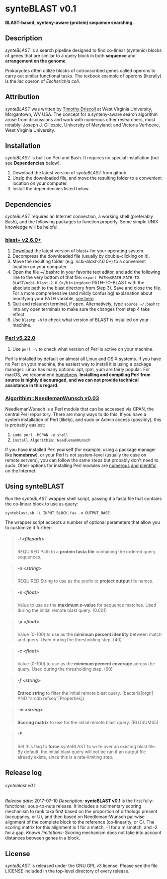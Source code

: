 # synteBLAST v0.1
**BLAST-based, synteny-aware (protein) sequence searching.**

## Description
*synteBLAST* is a search pipeline designed to find co-linear (syntenic) blocks of genes that are similar to a query block in both **sequence** and **arrangement on the genome**.

Prokaryotes often utilize blocks of cotranscribed genes called operons to carry out similar functional tasks. The texbook example of operons (literally) is the *lac* operon of *Escherichia coli*.

## Attribution
*synteBLAST* was written by [Timothy Driscoll](http://www.driscollMML.com/) at West Virginia University, Morgantown, WV USA. The concept for a synteny-aware search algorithm arose from discussions and work with numerous other researchers, most notably: Joseph J. Gillespie, University of Maryland; and Victoria Verhoeve, West Virginia University.

## Installation
*synteBLAST* is built on Perl and Bash. It requires no special installation (but see **Dependencies** below).

1. Download the latest version of *synteBLAST* from github.
2. Unzip the downloaded file, and move the resulting folder to a convenient location on your computer.
3. Install the dependencies listed below.

## Dependencies
*synteBLAST* requires an Internet connection, a working shell (preferably Bash), and the following packages to function properly. Some simple UNIX knowledge will be helpful.

### [blast+ v2.6.0+](https://blast.ncbi.nlm.nih.gov/Blast.cgi?PAGE_TYPE=BlastDocs&DOC_TYPE=Download)

1. [Download](https://blast.ncbi.nlm.nih.gov/Blast.cgi?PAGE_TYPE=BlastDocs&DOC_TYPE=Download) the latest version of blast+ for your operating system.
2. Decompress the downloaded file (usually by double-clicking on it).
3. Move the resulting folder (e.g. *ncbi-blast-2.6.0+*) to a convenient location on your computer.
4. Open the file ~/.bashrc in your favorite text editor, and add the following line to the very bottom of that file: `export PATH=$PATH:PATH-TO-BLAST/ncbi-blast-2.6.0+/bin` (replace PATH-TO-BLAST with the absolute path to the blast directory from Step 3). Save and close the file. For a more comprehensive (and mildly confusing) explanation about modifying your PATH variable, [see here](https://askubuntu.com/questions/3744/how-do-i-modify-my-path-so-that-the-changes-are-available-in-every-terminal-sess).
5. Quit and relaunch terminal, if open. Alternatively, type `source ~/.bashrc` into any open terminals to make sure the changes from step 4 take effect.
6. Use `blastp -h` to check what version of BLAST is installed on your machine.


### [Perl v5.22.0](https://www.perl.org/get.html)

1. Use `perl -v` to check what version of Perl is active on your machine.

Perl is installed by default on almost all Linux and OS X systems. If you have no Perl on your machine, the easiest way to install it is using a package manager. Linux has many options: apt, rpm, yum are fairly popular. For macOS, we recommend [homebrew](https://brew.sh/). **Installing and compiling Perl from source is highly discouraged, and we can not provide technical assistance in this regard.**

### [Algorithim::NeedlemanWunsch v0.03](http://search.cpan.org/~vbar/Algorithm-NeedlemanWunsch-0.03/lib/Algorithm/NeedlemanWunsch.pm)

NeedlemanWunsch is a Perl module that can be accessed via CPAN, the central Perl repository. There are many ways to do this. If you have a system installation of Perl (likely), and sudo or Admin access (possibly), this is probably easiest:

1. `sudo perl -MCPAN -e shell`
2. `install Algorithim::NeedlemanWunsch`

If you have installed Perl yourself (for example, using a package manager like **homebrew**), or your Perl is not system-level (usually the case on remote servers), you can follow the same steps but probably don't need to sudo. Other options for installing Perl modules are [numerous](http://www.cpan.org/modules/INSTALL.html) [and](https://perlmaven.com/how-to-install-a-perl-module-from-cpan) [plentiful](http://www.thegeekstuff.com/2008/09/how-to-install-perl-modules-manually-and-using-cpan-command/) on the Internet.


## Using synteBLAST
Run the *synteBLAST* wrapper shell script, passing it a fasta file that contains the co-linear block to use as query:

`synteblast.sh -i INPUT_BLOCK.faa -o OUTPUT_BASE`

The wrapper script accepts a number of optional parameters that allow you to customize it further:

> ##### -i \<*filepath*\>
> REQUIRED
> Path to a **protein fasta file** containing the ordered query sequences.

> ##### -o \<*string*\>
> REQUIRED
> String to use as the prefix to **project output** file names.

> ##### -e \<*float*\>
> Value to use as the **maximum e-value** for sequence matches. Used during the initial remote blast query. (0.001)

> ##### -p \<*float*\>
> Value (0-100) to use as the **minimum percent identity** between match and query. Used during the thresholding step. (40)

> ##### -c \<*float*\>
> Value (0-100) to use as the **minimum percent coverage** across the query. Used during the thresholding step. (60)

> ##### -f \<*string*\>
> **Entrez string** to filter the initial remote blast query. (bacteria[orgn] AND "srcdb refseq"[Properties])

> ##### -m \<*string*\>
> **Scoring matrix** to use for the initial remote blast query. (BLOSUM45)

> ##### -F
> Set this flag to **force** synteBLAST to write over an existing blast file. By default, the initial blast query will not be run if an output file already exists, since this is a rate-limiting step.



## Release log
###### synteblast v0.1
*Release date:* 2017-07-10
*Description:* **synteBLAST v0.1** is the first fully-functional, soup-to-nuts release. It includes a rudimentary scoring mechanism to rank taxa first based on the proportion of orthologs present (occupancy, or U), and then based on Needleman-Wunsch pairwise alignment of the complete block to the reference (co-linearity, or C). The scoring matrix for this alignment is 1 for a match, -1 for a mismatch, and -2 for a gap.
*Known limitations:* Scoring mechanism does not take into account distances between genes in a block. 


## License
*synteBLAST* is released under the GNU GPL v3 license. Please see the file LICENSE included in the top-level directory of every release.
